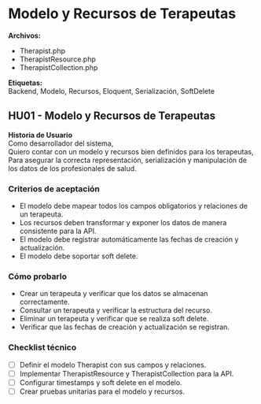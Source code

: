 # Modelo y Recursos de Terapeutas

**Archivos:**  
- Therapist.php  
- TherapistResource.php  
- TherapistCollection.php  

**Etiquetas:**  
Backend, Modelo, Recursos, Eloquent, Serialización, SoftDelete

## HU01 - Modelo y Recursos de Terapeutas

**Historia de Usuario**  
Como desarrollador del sistema,  
Quiero contar con un modelo y recursos bien definidos para los terapeutas,  
Para asegurar la correcta representación, serialización y manipulación de los datos de los profesionales de salud.

### Criterios de aceptación
- El modelo debe mapear todos los campos obligatorios y relaciones de un terapeuta.
- Los recursos deben transformar y exponer los datos de manera consistente para la API.
- El modelo debe registrar automáticamente las fechas de creación y actualización.
- El modelo debe soportar soft delete.

### Cómo probarlo
- Crear un terapeuta y verificar que los datos se almacenan correctamente.
- Consultar un terapeuta y verificar la estructura del recurso.
- Eliminar un terapeuta y verificar que se realiza soft delete.
- Verificar que las fechas de creación y actualización se registran.

### Checklist técnico
- [ ] Definir el modelo Therapist con sus campos y relaciones.
- [ ] Implementar TherapistResource y TherapistCollection para la API.
- [ ] Configurar timestamps y soft delete en el modelo.
- [ ] Crear pruebas unitarias para el modelo y recursos. 
